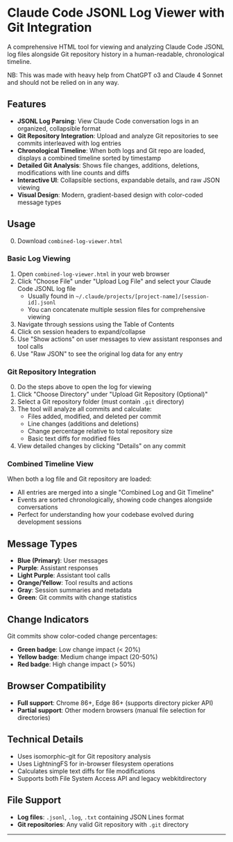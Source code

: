 # Claude Code JSONL Log Viewer with Git Integration

A comprehensive HTML tool for viewing and analyzing Claude Code JSONL log files alongside Git repository history in a human-readable, chronological timeline.

NB: This was made with heavy help from ChatGPT o3 and Claude 4 Sonnet and should not be relied on in any way.

## Features

- **JSONL Log Parsing**: View Claude Code conversation logs in an organized, collapsible format
- **Git Repository Integration**: Upload and analyze Git repositories to see commits interleaved with log entries
- **Chronological Timeline**: When both logs and Git repo are loaded, displays a combined timeline sorted by timestamp
- **Detailed Git Analysis**: Shows file changes, additions, deletions, modifications with line counts and diffs
- **Interactive UI**: Collapsible sections, expandable details, and raw JSON viewing
- **Visual Design**: Modern, gradient-based design with color-coded message types

## Usage

0. Download `combined-log-viewer.html`

### Basic Log Viewing
1. Open `combined-log-viewer.html` in your web browser
2. Click "Choose File" under "Upload Log File" and select your Claude Code JSONL log file
   - Usually found in `~/.claude/projects/[project-name]/[session-id].jsonl`
   - You can concatenate multiple session files for comprehensive viewing
3. Navigate through sessions using the Table of Contents
4. Click on session headers to expand/collapse
5. Use "Show actions" on user messages to view assistant responses and tool calls
6. Use "Raw JSON" to see the original log data for any entry

### Git Repository Integration
0. Do the steps above to open the log for viewing
1. Click "Choose Directory" under "Upload Git Repository (Optional)"
2. Select a Git repository folder (must contain `.git` directory)
3. The tool will analyze all commits and calculate:
   - Files added, modified, and deleted per commit
   - Line changes (additions and deletions)
   - Change percentage relative to total repository size
   - Basic text diffs for modified files
4. View detailed changes by clicking "Details" on any commit

### Combined Timeline View
When both a log file and Git repository are loaded:
- All entries are merged into a single "Combined Log and Git Timeline"
- Events are sorted chronologically, showing code changes alongside conversations
- Perfect for understanding how your codebase evolved during development sessions

## Message Types

- **Blue (Primary)**: User messages
- **Purple**: Assistant responses
- **Light Purple**: Assistant tool calls
- **Orange/Yellow**: Tool results and actions
- **Gray**: Session summaries and metadata
- **Green**: Git commits with change statistics

## Change Indicators

Git commits show color-coded change percentages:
- **Green badge**: Low change impact (< 20%)
- **Yellow badge**: Medium change impact (20-50%)
- **Red badge**: High change impact (> 50%)

## Browser Compatibility

- **Full support**: Chrome 86+, Edge 86+ (supports directory picker API)
- **Partial support**: Other modern browsers (manual file selection for directories)

## Technical Details

- Uses isomorphic-git for Git repository analysis
- Uses LightningFS for in-browser filesystem operations
- Calculates simple text diffs for file modifications
- Supports both File System Access API and legacy webkitdirectory

## File Support

- **Log files**: `.jsonl`, `.log`, `.txt` containing JSON Lines format
- **Git repositories**: Any valid Git repository with `.git` directory

---
